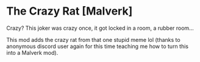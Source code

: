 # The Crazy Rat [Malverk]
Crazy? This joker was crazy once, it got locked in a room, a rubber room...

This mod adds the crazy rat from that one stupid meme lol (thanks to anonymous discord user again for this time teaching me how to turn this into a Malverk mod).
